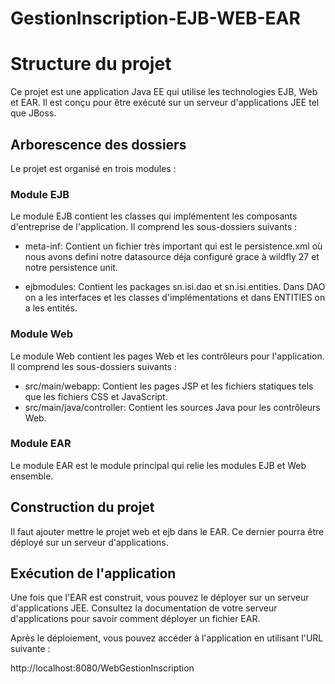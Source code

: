 # GestionInscription-EJB-WEB-EAR
# Structure du projet

Ce projet est une application Java EE qui utilise les technologies EJB, Web et EAR. Il est conçu pour être exécuté sur un serveur d'applications JEE tel que JBoss.
## Arborescence des dossiers

Le projet est organisé en trois modules :

### Module EJB

Le module EJB contient les classes qui implémentent les composants d'entreprise de l'application. Il comprend les sous-dossiers suivants :

- meta-inf: Contient un fichier très important qui est le persistence.xml où nous avons defini notre datasource déja configuré grace à wildfly 27 et notre persistence unit.

- ejbmodules: Contient les packages sn.isi.dao et sn.isi.entities.
Dans DAO on a les interfaces et les classes d'implémentations et dans ENTITIES on a les entités.

### Module Web

Le module Web contient les pages Web et les contrôleurs pour l'application. Il comprend les sous-dossiers suivants :

- src/main/webapp: Contient les pages JSP et les fichiers statiques tels que les fichiers CSS et JavaScript.
- src/main/java/controller: Contient les sources Java pour les contrôleurs Web.

### Module EAR

Le module EAR est le module principal qui relie les modules EJB et Web ensemble.


## Construction du projet

Il faut ajouter mettre le projet web et ejb dans le EAR. Ce dernier pourra être déployé sur un serveur d'applications.

## Exécution de l'application

Une fois que l'EAR est construit, vous pouvez le déployer sur un serveur d'applications JEE. Consultez la documentation de votre serveur d'applications pour savoir comment déployer un fichier EAR.

Après le déploiement, vous pouvez accéder à l'application en utilisant l'URL suivante :

http://localhost:8080/WebGestionInscription
